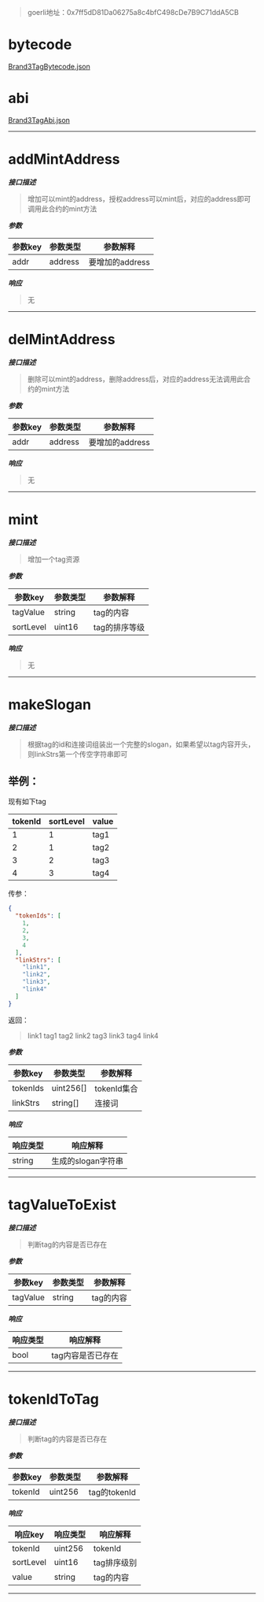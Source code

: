 > goerli地址：0x7ff5dD81Da06275a8c4bfC498cDe7B9C71ddA5CB

# bytecode
[Brand3TagBytecode.json](Brand3TagBytecode.json)

# abi
[Brand3TagAbi.json](Brand3TagAbi.json)

---

# addMintAddress

***接口描述***
> 增加可以mint的address，授权address可以mint后，对应的address即可调用此合约的mint方法

***参数***

| 参数key | 参数类型    | 参数解释        |
|-------|---------|-------------|
| addr  | address | 要增加的address |

***响应***
> 无
---

# delMintAddress

***接口描述***
> 删除可以mint的address，删除address后，对应的address无法调用此合约的mint方法

***参数***

| 参数key | 参数类型    | 参数解释        |
|-------|---------|-------------|
| addr  | address | 要增加的address |

***响应***
> 无
---

# mint

***接口描述***
> 增加一个tag资源

***参数***

| 参数key     | 参数类型   | 参数解释     |
|-----------|--------|----------|
| tagValue  | string | tag的内容   |
| sortLevel | uint16 | tag的排序等级 |

***响应***
> 无
---

# makeSlogan

***接口描述***
> 根据tag的id和连接词组装出一个完整的slogan，如果希望以tag内容开头，则linkStrs第一个传空字符串即可

## 举例：

现有如下tag

| tokenId | sortLevel | value |
|---------|-----------|-------|
| 1       | 1         | tag1  |
| 2       | 1         | tag2  |
| 3       | 2         | tag3  |
| 4       | 3         | tag4  |

传参：

```json
{
  "tokenIds": [
    1,
    2,
    3,
    4
  ],
  "linkStrs": [
    "link1",
    "link2",
    "link3",
    "link4"
  ]
}
```

返回：
> link1 tag1 tag2 link2 tag3 link3 tag4 link4

***参数***

| 参数key    | 参数类型      | 参数解释      |
|----------|-----------|-----------|
| tokenIds | uint256[] | tokenId集合 |
| linkStrs | string[]  | 连接词       |

***响应***

| 响应类型   | 响应解释         |
|--------|--------------|
| string | 生成的slogan字符串 |

---

# tagValueToExist

***接口描述***
> 判断tag的内容是否已存在

***参数***

| 参数key    | 参数类型   | 参数解释   |
|----------|--------|--------|
| tagValue | string | tag的内容 |

***响应***

| 响应类型 | 响应解释       |
|------|------------|
| bool | tag内容是否已存在 |

---

# tokenIdToTag

***接口描述***
> 判断tag的内容是否已存在

***参数***

| 参数key   | 参数类型    | 参数解释        |
|---------|---------|-------------|
| tokenId | uint256 | tag的tokenId |

***响应***

| 响应key     | 响应类型    | 响应解释    |
|-----------|---------|---------|
| tokenId   | uint256 | tokenId |
| sortLevel | uint16  | tag排序级别 |
| value     | string  | tag的内容  |

---